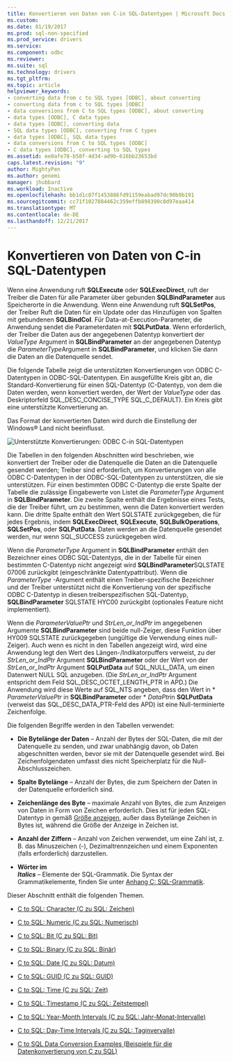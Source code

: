 ```yaml
---
title: Konvertieren von Daten von C-in SQL-Datentypen | Microsoft Docs
ms.custom: 
ms.date: 01/19/2017
ms.prod: sql-non-specified
ms.prod_service: drivers
ms.service: 
ms.component: odbc
ms.reviewer: 
ms.suite: sql
ms.technology: drivers
ms.tgt_pltfrm: 
ms.topic: article
helpviewer_keywords:
- converting data from c to SQL types [ODBC], about converting
- converting data from c to SQL types [ODBC]
- data conversions from C to SQL types [ODBC], about converting
- data types [ODBC], C data types
- data types [ODBC], converting data
- SQL data types [ODBC], converting from C types
- data types [ODBC], SQL data types
- data conversions from C to SQL types [ODBC]
- C data types [ODBC], converting to SQL types
ms.assetid: ee0afe78-b58f-4d34-ad9b-616bb23653bd
caps.latest.revision: "9"
author: MightyPen
ms.author: genemi
manager: jhubbard
ms.workload: Inactive
ms.openlocfilehash: bb1d1c07f1453886fd91159eabad97dc90b9b191
ms.sourcegitcommit: cc71f1027884462c359effb898390c8d97eaa414
ms.translationtype: MT
ms.contentlocale: de-DE
ms.lasthandoff: 12/21/2017
---
```

# <a name="converting-data-from-c-to-sql-data-types"></a>Konvertieren von Daten von C-in SQL-Datentypen
Wenn eine Anwendung ruft **SQLExecute** oder **SQLExecDirect**, ruft der Treiber die Daten für alle Parameter über gebunden **SQLBindParameter** aus Speicherorte in die Anwendung. Wenn eine Anwendung ruft **SQLSetPos**, der Treiber Ruft die Daten für ein Update oder das Hinzufügen von Spalten mit gebundenen **SQLBindCol**. Für Data-at-Execution-Parameter, die Anwendung sendet die Parameterdaten mit **SQLPutData**. Wenn erforderlich, der Treiber die Daten aus der angegebenen Datentyp konvertiert der *ValueType* Argument in **SQLBindParameter** an der angegebenen Datentyp die *ParameterType*Argument in **SQLBindParameter**, und klicken Sie dann die Daten an die Datenquelle sendet.  
  
 Die folgende Tabelle zeigt die unterstützten Konvertierungen von ODBC C-Datentypen in ODBC-SQL-Datentypen. Ein ausgefüllte Kreis gibt an, die Standard-Konvertierung für einen SQL-Datentyp (C-Datentyp, von dem die Daten werden, wenn konvertiert werden, der Wert der *ValueType* oder das Deskriptorfeld SQL_DESC_CONCISE_TYPE SQL_C_DEFAULT). Ein Kreis gibt eine unterstützte Konvertierung an.  
  
 Das Format der konvertierten Daten wird durch die Einstellung der Windows® Land nicht beeinflusst.  
  
 ![Unterstützte Konvertierungen: ODBC C-in SQL-Datentypen](../../../odbc/reference/appendixes/media/apd1b.gif "apd1b")  
  
 Die Tabellen in den folgenden Abschnitten wird beschrieben, wie konvertiert der Treiber oder die Datenquelle die Daten an die Datenquelle gesendet werden; Treiber sind erforderlich, um Konvertierungen von alle ODBC C-Datentypen in der ODBC-SQL-Datentypen zu unterstützen, die sie unterstützen. Für einen bestimmten ODBC C-Datentyp die erste Spalte der Tabelle die zulässige Eingabewerte von Listet die *ParameterType* Argument in **SQLBindParameter**. Die zweite Spalte enthält die Ergebnisse eines Tests, die der Treiber führt, um zu bestimmen, wenn die Daten konvertiert werden kann. Die dritte Spalte enthält den Wert SQLSTATE zurückgegeben, die für jedes Ergebnis, indem **SQLExecDirect**, **SQLExecute**, **SQLBulkOperations**, **SQLSetPos**, oder **SQLPutData**. Daten werden an die Datenquelle gesendet werden, nur wenn SQL_SUCCESS zurückgegeben wird.  
  
 Wenn die *ParameterType* Argument in **SQLBindParameter** enthält den Bezeichner eines ODBC SQL-Datentyps, die in der Tabelle für einen bestimmten C-Datentyp nicht angezeigt wird **SQLBindParameter**SQLSTATE 07006 zurückgibt (eingeschränkte Datentypattribut). Wenn die *ParameterType* -Argument enthält einen Treiber-spezifische Bezeichner und der Treiber unterstützt nicht die Konvertierung von der spezifische ODBC C-Datentyp in diesen treiberspezifischen SQL-Datentyp, **SQLBindParameter** SQLSTATE HYC00 zurückgibt (optionales Feature nicht implementiert).  
  
 Wenn die *ParameterValuePtr* und *StrLen_or_IndPtr* im angegebenen Argumente **SQLBindParameter** sind beide null-Zeiger, diese Funktion über HY009 SQLSTATE zurückgegeben (ungültige die Verwendung eines null-Zeiger). Auch wenn es nicht in den Tabellen angezeigt wird, wird eine Anwendung legt den Wert des Längen-/Indikatorpuffers verweist, zu der *StrLen_or_IndPtr* Argument **SQLBindParameter** oder der Wert von der  *StrLen_or_IndPtr* Argument **SQLPutData** auf SQL_NULL_DATA, um einen Datenwert NULL SQL anzugeben. (Die *StrLen_or_IndPtr* Argument entspricht dem Feld SQL_DESC_OCTET_LENGTH_PTR in APD.) Die Anwendung wird diese Werte auf SQL_NTS angeben, dass den Wert in \* *ParameterValuePtr* in **SQLBindParameter** oder \* *DataPtr*in **SQLPutData** (verweist das SQL_DESC_DATA_PTR-Feld des APD) ist eine Null-terminierte Zeichenfolge.  
  
 Die folgenden Begriffe werden in den Tabellen verwendet:  
  
-   **Die Bytelänge der Daten** – Anzahl der Bytes der SQL-Daten, die mit der Datenquelle zu senden, und zwar unabhängig davon, ob Daten abgeschnitten werden, bevor sie mit der Datenquelle gesendet wird. Bei Zeichenfolgendaten umfasst dies nicht Speicherplatz für die Null-Abschlusszeichen.  
  
-   **Spalte Bytelänge** – Anzahl der Bytes, die zum Speichern der Daten in der Datenquelle erforderlich sind.  
  
-   **Zeichenlänge des Byte** – maximale Anzahl von Bytes, die zum Anzeigen von Daten in Form von Zeichen erforderlich. Dies ist für jeden SQL-Datentyp in gemäß [Größe anzeigen](../../../odbc/reference/appendixes/display-size.md), außer dass Bytelänge Zeichen in Bytes ist, während die Größe der Anzeige in Zeichen ist.  
  
-   **Anzahl der Ziffern** – Anzahl von Zeichen verwendet, um eine Zahl ist, z. B. das Minuszeichen (-), Dezimaltrennzeichen und einem Exponenten (falls erforderlich) darzustellen.  
  
-   **Wörter im**   
     ***Italics*** – Elemente der SQL-Grammatik. Die Syntax der Grammatikelemente, finden Sie unter [Anhang C: SQL-Grammatik](../../../odbc/reference/appendixes/appendix-c-sql-grammar.md).  
  
 Dieser Abschnitt enthält die folgenden Themen.  
  
-   [C to SQL: Character (C zu SQL: Zeichen)](../../../odbc/reference/appendixes/c-to-sql-character.md)  
  
-   [C to SQL: Numeric (C zu SQL: Numerisch)](../../../odbc/reference/appendixes/c-to-sql-numeric.md)  
  
-   [C to SQL: Bit (C zu SQL: Bit)](../../../odbc/reference/appendixes/c-to-sql-bit.md)  
  
-   [C to SQL: Binary (C zu SQL: Binär)](../../../odbc/reference/appendixes/c-to-sql-binary.md)  
  
-   [C to SQL: Date (C zu SQL: Datum)](../../../odbc/reference/appendixes/c-to-sql-date.md)  
  
-   [C to SQL: GUID (C zu SQL: GUID)](../../../odbc/reference/appendixes/c-to-sql-guid.md)  
  
-   [C to SQL: Time (C zu SQL: Zeit)](../../../odbc/reference/appendixes/c-to-sql-time.md)  
  
-   [C to SQL: Timestamp (C zu SQL: Zeitstempel)](../../../odbc/reference/appendixes/c-to-sql-timestamp.md)  
  
-   [C to SQL: Year-Month Intervals (C zu SQL: Jahr-Monat-Intervalle)](../../../odbc/reference/appendixes/c-to-sql-year-month-intervals.md)  
  
-   [C to SQL: Day-Time Intervals (C zu SQL: Taginvervalle)](../../../odbc/reference/appendixes/c-to-sql-day-time-intervals.md)  
  
-   [C to SQL Data Conversion Examples (Beispiele für die Datenkonvertierung von C zu SQL)](../../../odbc/reference/appendixes/c-to-sql-data-conversion-examples.md)

